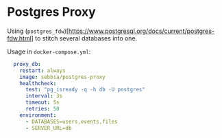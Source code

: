 # Postgres Proxy

Using (`postgres_fdw`)[https://www.postgresql.org/docs/current/postgres-fdw.html] to stitch several databases into one.

Usage in `docker-compose.yml`:

```yaml
  proxy_db:
    restart: always
    image: sebbia/postgres-proxy
    healthcheck:
      test: "pg_isready -q -h db -U postgres"
      interval: 3s
      timeout: 5s
      retries: 50
    environment:
      - DATABASES=users,events,files
      - SERVER_URL=db
```
